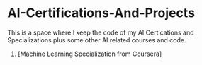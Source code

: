 # AI-Certifications-And-Projects

This is a space where I keep the code of my AI Certications and Specializations plus some other AI related courses and code.

1. [Machine Learning Specialization from Coursera] 
